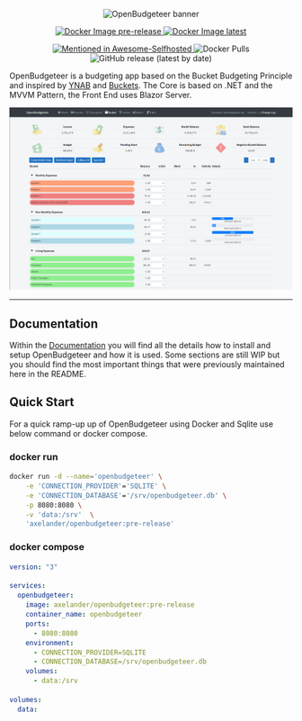 <p align="center">
    <img alt="OpenBudgeteer banner" src="https://github.com/TheAxelander/OpenBudgeteer/blob/master/assets/banner.png?raw=true">
</p>

<p align="center">
    <a href="https://github.com/TheAxelander/OpenBudgeteer/actions/workflows/docker-image-pre-release.yml">
        <img alt="Docker Image pre-release" src="https://github.com/TheAxelander/OpenBudgeteer/actions/workflows/docker-image-pre-release.yml/badge.svg">
    </a>
    <a href="https://github.com/TheAxelander/OpenBudgeteer/actions/workflows/docker-image-master.yml">
        <img alt="Docker Image latest" src="https://github.com/TheAxelander/OpenBudgeteer/actions/workflows/docker-image-master.yml/badge.svg">
    </a>
</p>
<p align="center">
    <a href="https://github.com/awesome-selfhosted/awesome-selfhosted#money-budgeting--management">
        <img alt="Mentioned in Awesome-Selfhosted" src="https://awesome.re/mentioned-badge.svg">
    </a>
    <img alt="Docker Pulls" src="https://img.shields.io/docker/pulls/axelander/openbudgeteer">
    <img alt="GitHub release (latest by date)" src="https://img.shields.io/github/v/release/theaxelander/openbudgeteer">
</p>

OpenBudgeteer is a budgeting app based on the Bucket Budgeting Principle and inspired by [YNAB](https://www.youneedabudget.com) and [Buckets](https://www.budgetwithbuckets.com). The Core is based on .NET and the MVVM Pattern, the Front End uses Blazor Server.

![Screenshot 1](assets/screenshot1.png)

--------------------

## Documentation

Within the [Documentation](https://theaxelander.github.io) you will find all the details how to install and setup OpenBudgeteer and how it is used. Some sections are still WIP but you should find the most important things that were previously maintained here in the README.

## Quick Start

For a quick ramp-up up of OpenBudgeteer using Docker and Sqlite use below command or docker compose.

### docker run

```bash
docker run -d --name='openbudgeteer' \
    -e 'CONNECTION_PROVIDER'='SQLITE' \
    -e 'CONNECTION_DATABASE'='/srv/openbudgeteer.db' \
    -p 8080:8080 \
    -v 'data:/srv'  \
    'axelander/openbudgeteer:pre-release'
```

### docker compose

```yml
version: "3"

services:
  openbudgeteer:
    image: axelander/openbudgeteer:pre-release
    container_name: openbudgeteer
    ports:
      - 8080:8080
    environment:
      - CONNECTION_PROVIDER=SQLITE
      - CONNECTION_DATABASE=/srv/openbudgeteer.db
    volumes:
      - data:/srv
        
volumes:
  data:
```
